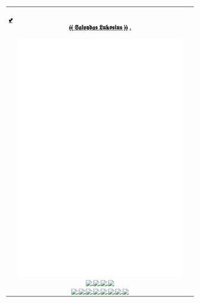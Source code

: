 <table align="justify" width="100%" margin-left="auto" margin-right="auto">
    <tr>
      <td align="center" width="100%">
        <!-- Announments -->
        <!-- <h1></h1> -->
        <!-- <h2></h2> -->
        <h3 align="center">
          <div align="left"><a taget="_self" href="https://googlecloudcheatsheet.withgoogle.com/"> 💕 </a></div>
          <a title="Salvydas Lukosius" target="_self" href="https://osint.digitalclouds.pro/">⦑⦑ 𝕾𝖆𝖑𝖛𝖞𝖉𝖆𝖘
            𝕷𝖚𝖐𝖔𝖘𝖎𝖚𝖘 ⦒⦒</a>
          <a href="https://git.io/JJwwg">.</a>
        </h3>
      </td></tr>
      <!-- profile-stats -->
      <tr>
        <td align="center" width="100%">
        <a title="Salvydas Lukosius" target="_self" href="https://github.com/ss-o/">
          <img align="center" src="https://raw.githubusercontent.com/ss-o/ss-o/main/metrics/plugin.wakatime.svg"
            alt="wakatime" width="90%" height="auto" />
          <img align="center" src="https://raw.githubusercontent.com/ss-o/ss-o/main/metrics/plugin/followup/indepth.svg"
            alt="indepth" width="90%" height="auto" />
          <img align="center" src="https://raw.githubusercontent.com/ss-o/ss-o/main/metrics/plugin/languages/details.svg"
            alt="languages" width="90%" height="auto" />
       </a>
       <a title="Salvydas Lukosius" target="_self" href="https://gist.github.com/ss-o/">
          <img align="center" src="https://raw.githubusercontent.com/ss-o/ss-o/main/metrics/plugin/gists.svg"
            alt="gist" width="90%" height="auto" />
        </a>
      </td></tr>
      <tr>
      <td align="center" width="100%">
       <!-- repository-cards -->
       <a title="Z-Shell ZI" target="_self" href="https://github.com/z-shell/zi">
          <img align="center"
            src="https://github-readme-stats.vercel.app/api/pin/?username=z-shell&repo=zi&card_width=150&theme=github_dark&border_radius" />
        </a>
        <a title="ZI WIKI" target="_self" href="https://github.com/z-shell/zw">
          <img align="center"
            src="https://github-readme-stats.vercel.app/api/pin/?username=z-shell&repo=zw&card_width=150&theme=github_dark" />
        </a>
        <a title="f-sy-h" target="_self" href="https://github.com/z-shell/f-sy-h">
          <img align="center"
            src="https://github-readme-stats.vercel.app/api/pin/?username=z-shell&repo=f-sy-h&card_width=150&theme=github_dark" />
        </a>
        <a title="h-s-mw" target="_self" href="https://github.com/z-shell/h-s-mw">
          <img align="center"
            src="https://github-readme-stats.vercel.app/api/pin/?username=z-shell&repo=h-s-mw&card_width=150&theme=github_dark" />
        </a>
    </td></tr>
    <!-- contact-badges -->
    <tr>
      <td align="center" width="100%">
        <a title="Google DEV" target="_self" href="https://g.dev/sall/">
          <img align="center"
            src="https://img.shields.io/badge/-GDEV-222222?style=flat-square&logo=g.dev&logoColor=white&link=https://g.dev/sall/" />
        </a>
        <a title="DEV" target="_self" href="https://dev.to/sso/">
          <img align="center"
            src="https://img.shields.io/badge/-DEV-222222?style=flat-square&logo=dev.to&logoColor=white&link=https://dev.to/sso/" />
        </a>
        <a title="Twitter" target="_self" href="https://twitter.com/salldc/">
          <img align="center"
            src="https://img.shields.io/badge/-Twitter-222222?style=flat-square&logo=twitter&logoColor=white&link=https://twitter.com/salldc/" />
        </a>
        <a title="GitLab" target="_self" href="https://gitlab.com/ss-o/">
          <img align="center"
            src="https://img.shields.io/badge/-GitLab-222222?style=flat-square&logo=GitLab&logoColor=white&link=https://gitlab.com/ss-o/" />
        </a>
        <a title="Slack" target="_self" href="https://digital-teams.slack.com/">
          <img align="center"
            src="https://img.shields.io/badge/-Slack-222222?style=flat-square&logo=Slack&logoColor=white&link=https://digital-teams.slack.com/" />
        </a>
        <a title="Reddit" target="_self" href="https://www.reddit.com/u/ss-o/">
          <img align="center"
            src="https://img.shields.io/badge/-Reddit-222222?style=flat-square&logo=Reddit&logoColor=white&link=https://https://www.reddit.com/u/ss-o/" />
        </a>
        <a title="LinkedIn" target="_self" href="https://www.linkedin.com/in/ss-o/">
          <img align="center"
            src="https://img.shields.io/badge/-LinkedIn-222222?style=flat-square&logo=Linkedin&logoColor=white" />
        </a>
        <a title="stackoverflow" target="_self" href="https://stackoverflow.com/users/13893752/salvydas-lukosius">
          <img align="center"
            src="https://img.shields.io/badge/-Stack%20Overflow-222222?style=flat-square&logo=stack-overflow&logoColor=white" />
        </a>
      </td>
    </tr>
  </table>

